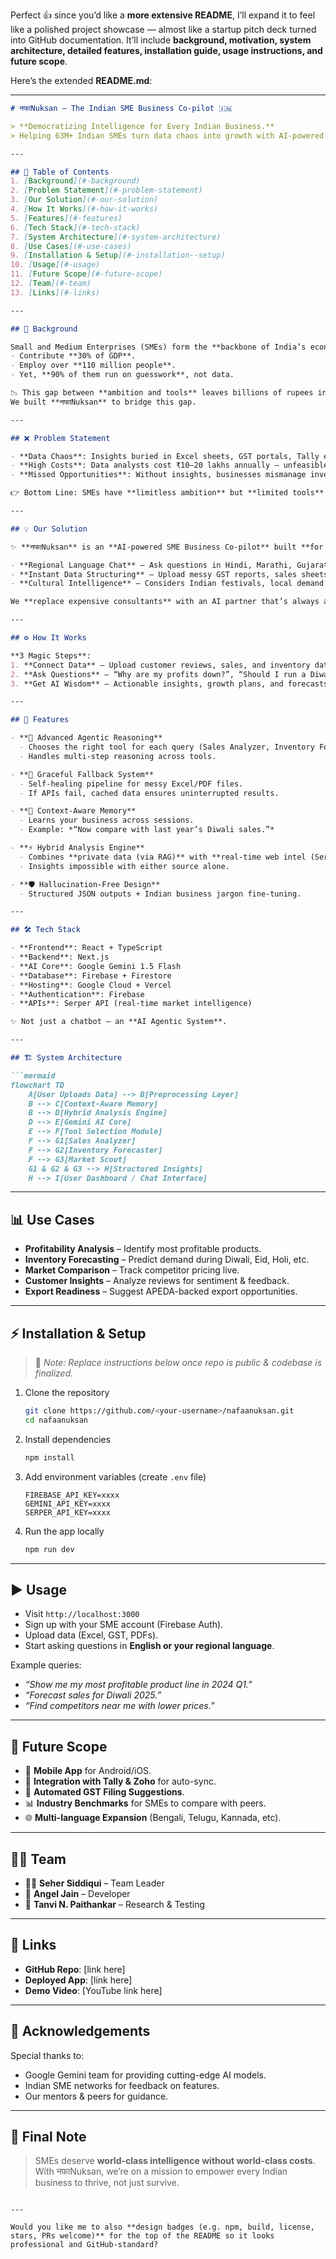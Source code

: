 Perfect 👍 since you’d like a **more extensive README**, I’ll expand it to feel like a polished project showcase — almost like a startup pitch deck turned into GitHub documentation. It’ll include **background, motivation, system architecture, detailed features, installation guide, usage instructions, and future scope**.

Here’s the extended **README.md**:

---

````markdown
# नफाNuksan – The Indian SME Business Co-pilot 🇮🇳  

> **Democratizing Intelligence for Every Indian Business.**  
> Helping 63M+ Indian SMEs turn data chaos into growth with AI-powered insights.  

---

## 📌 Table of Contents
1. [Background](#-background)  
2. [Problem Statement](#-problem-statement)  
3. [Our Solution](#-our-solution)  
4. [How It Works](#-how-it-works)  
5. [Features](#-features)  
6. [Tech Stack](#-tech-stack)  
7. [System Architecture](#-system-architecture)  
8. [Use Cases](#-use-cases)  
9. [Installation & Setup](#-installation--setup)  
10. [Usage](#-usage)  
11. [Future Scope](#-future-scope)  
12. [Team](#-team)  
13. [Links](#-links)  

---

## 📖 Background  

Small and Medium Enterprises (SMEs) form the **backbone of India’s economy**:  
- Contribute **30% of GDP**.  
- Employ over **110 million people**.  
- Yet, **90% of them run on guesswork**, not data.  

📉 This gap between **ambition and tools** leaves billions of rupees in untapped opportunities.  
We built **नफाNuksan** to bridge this gap.  

---

## ❌ Problem Statement  

- **Data Chaos**: Insights buried in Excel sheets, GST portals, Tally exports, and invoices.  
- **High Costs**: Data analysts cost ₹10–20 lakhs annually — unfeasible for most SMEs.  
- **Missed Opportunities**: Without insights, businesses mismanage inventory, fail to forecast demand, and lose customers.  

👉 Bottom Line: SMEs have **limitless ambition** but **limited tools**.  

---

## 💡 Our Solution  

✨ **नफाNuksan** is an **AI-powered SME Business Co-pilot** built **for India, in India**.  

- **Regional Language Chat** – Ask questions in Hindi, Marathi, Gujarati, Tamil, or English.  
- **Instant Data Structuring** – Upload messy GST reports, sales sheets, and PDFs → AI cleans & analyzes them.  
- **Cultural Intelligence** – Considers Indian festivals, local demand cycles, and APEDA exports.  

We **replace expensive consultants** with an AI partner that’s always available, affordable, and scalable.  

---

## ⚙️ How It Works  

**3 Magic Steps**:  
1. **Connect Data** – Upload customer reviews, sales, and inventory data securely.  
2. **Ask Questions** – “Why are my profits down?”, “Should I run a Diwali discount?”, “Compare last year vs this year.”  
3. **Get AI Wisdom** – Actionable insights, growth plans, and forecasts tailored for your business.  

---

## 🌟 Features  

- **🧠 Advanced Agentic Reasoning**  
  - Chooses the right tool for each query (Sales Analyzer, Inventory Forecaster, Market Scout).  
  - Handles multi-step reasoning across tools.  

- **🔄 Graceful Fallback System**  
  - Self-healing pipeline for messy Excel/PDF files.  
  - If APIs fail, cached data ensures uninterrupted results.  

- **📝 Context-Aware Memory**  
  - Learns your business across sessions.  
  - Example: *“Now compare with last year’s Diwali sales.”*  

- **⚡ Hybrid Analysis Engine**  
  - Combines **private data (via RAG)** with **real-time web intel (Serper API)**.  
  - Insights impossible with either source alone.  

- **🛡️ Hallucination-Free Design**  
  - Structured JSON outputs + Indian business jargon fine-tuning.  

---

## 🛠 Tech Stack  

- **Frontend**: React + TypeScript  
- **Backend**: Next.js  
- **AI Core**: Google Gemini 1.5 Flash  
- **Database**: Firebase + Firestore  
- **Hosting**: Google Cloud + Vercel  
- **Authentication**: Firebase  
- **APIs**: Serper API (real-time market intelligence)  

✨ Not just a chatbot — an **AI Agentic System**.  

---

## 🏗 System Architecture  

```mermaid
flowchart TD
    A[User Uploads Data] --> B[Preprocessing Layer]
    B --> C[Context-Aware Memory]
    B --> D[Hybrid Analysis Engine]
    D --> E[Gemini AI Core]
    E --> F[Tool Selection Module]
    F --> G1[Sales Analyzer]
    F --> G2[Inventory Forecaster]
    F --> G3[Market Scout]
    G1 & G2 & G3 --> H[Structured Insights]
    H --> I[User Dashboard / Chat Interface]
````

---

## 📊 Use Cases

* **Profitability Analysis** – Identify most profitable products.
* **Inventory Forecasting** – Predict demand during Diwali, Eid, Holi, etc.
* **Market Comparison** – Track competitor pricing live.
* **Customer Insights** – Analyze reviews for sentiment & feedback.
* **Export Readiness** – Suggest APEDA-backed export opportunities.

---

## ⚡ Installation & Setup

> 🚧 *Note: Replace instructions below once repo is public & codebase is finalized.*

1. Clone the repository

   ```bash
   git clone https://github.com/<your-username>/nafaanuksan.git
   cd nafaanuksan
   ```
2. Install dependencies

   ```bash
   npm install
   ```
3. Add environment variables (create `.env` file)

   ```
   FIREBASE_API_KEY=xxxx
   GEMINI_API_KEY=xxxx
   SERPER_API_KEY=xxxx
   ```
4. Run the app locally

   ```bash
   npm run dev
   ```

---

## ▶️ Usage

* Visit `http://localhost:3000`
* Sign up with your SME account (Firebase Auth).
* Upload data (Excel, GST, PDFs).
* Start asking questions in **English or your regional language**.

Example queries:

* *“Show me my most profitable product line in 2024 Q1.”*
* *“Forecast sales for Diwali 2025.”*
* *“Find competitors near me with lower prices.”*

---

## 🔮 Future Scope

* 📱 **Mobile App** for Android/iOS.
* 🤝 **Integration with Tally & Zoho** for auto-sync.
* 🧾 **Automated GST Filing Suggestions**.
* 📊 **Industry Benchmarks** for SMEs to compare with peers.
* 🌐 **Multi-language Expansion** (Bengali, Telugu, Kannada, etc).

---

## 👩‍💻 Team

* 👩‍💻 **Seher Siddiqui** – Team Leader
* 👩 **Angel Jain** – Developer
* 👩 **Tanvi N. Paithankar** – Research & Testing

---

## 🔗 Links

* **GitHub Repo**: \[link here]
* **Deployed App**: \[link here]
* **Demo Video**: \[YouTube link here]

---

## 🙏 Acknowledgements

Special thanks to:

* Google Gemini team for providing cutting-edge AI models.
* Indian SME networks for feedback on features.
* Our mentors & peers for guidance.

---

## 💬 Final Note

> SMEs deserve **world-class intelligence without world-class costs**.
> With नफाNuksan, we’re on a mission to empower every Indian business to thrive, not just survive.

```

---

Would you like me to also **design badges (e.g. npm, build, license, stars, PRs welcome)** for the top of the README so it looks professional and GitHub-standard?
```
